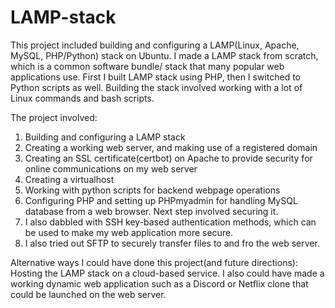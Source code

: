 # LAMP-stack
This project included building and configuring a LAMP(Linux, Apache, MySQL, PHP/Python) stack on Ubuntu.
I made a LAMP stack from scratch, which is a common software bundle/ stack that many popular web applications use.
First I built LAMP stack using PHP, then I switched to Python scripts as well. 
Building the stack involved working with a lot of Linux commands and bash scripts. 

The project involved:
1. Building and configuring a LAMP stack
2. Creating a working web server, and making use of a registered domain
3. Creating an SSL certificate(certbot) on Apache to provide security for online communications on my web server 
4. Creating a virtualhost 
5. Working with python scripts for backend webpage operations
6. Configuring PHP and setting up PHPmyadmin for handling MySQL database from a web browser. Next step involved securing it.
7. I also dabbled with SSH key-based authentication methods, which can be used to make my web application more secure.
8. I also tried out SFTP to securely transfer files to and fro the web server.

Alternative ways I could have done this project(and future directions): Hosting the LAMP stack on a cloud-based service. I also could have made a working dynamic web application such as a Discord or Netflix clone that could be launched on the web server.

